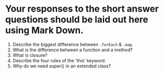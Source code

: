 # Your responses to the short answer questions should be laid out here using Mark Down.
1. Describe the biggest difference between `.forEach` & `.map`. 
2. What is the difference between a function and a method?
3. What is closure?
4. Describe the four rules of the 'this' keyword.
5. Why do we need super() in an extended class?
